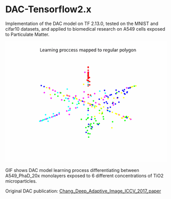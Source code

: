# DAC-Tensorflow2.x
Implementation of the DAC model on TF 2.13.0, tested on the MNIST and cifar10 datasets, and applied to biomedical research on A549 cells exposed to Particulate Matter.

![DAC_C](learning_gif.gif)

GIF shows DAC model learning process differentiating between A549_PhaD_20x monolayers exposed to 6 different concentrations of TiO2 microparticles.

Original DAC publication: [Chang_Deep_Adaptive_Image_ICCV_2017_paper](https://openaccess.thecvf.com/content_ICCV_2017/papers/Chang_Deep_Adaptive_Image_ICCV_2017_paper.pdf)
